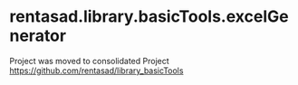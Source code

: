# rentasad.library.basicTools.excelGenerator
 Project was moved to consolidated Project https://github.com/rentasad/library_basicTools
